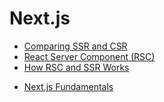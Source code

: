# Next.js

- [Comparing SSR and CSR](./csr-vs-ssr.md)
- [React Server Component (RSC)](./rsc.md)
- [How RSC and SSR Works](./how-rsc-works.md)

<div></div>

- [Next.js Fundamentals](./nextjs-fund.md)
